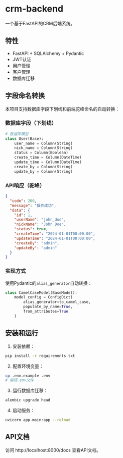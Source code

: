# crm-backend

一个基于FastAPI的CRM后端系统。

## 特性

- FastAPI + SQLAlchemy + Pydantic
- JWT认证
- 用户管理
- 客户管理
- 数据库迁移

## 字段命名转换

本项目支持数据库字段下划线和前端驼峰命名的自动转换：

### 数据库字段（下划线）
```python
# 数据库模型
class User(Base):
    user_name = Column(String)
    nick_name = Column(String)
    status = Column(Boolean)
    create_time = Column(DateTime)
    update_time = Column(DateTime)
    create_by = Column(String)
    update_by = Column(String)
```

### API响应（驼峰）
```json
{
  "code": 200,
  "message": "操作成功",
  "data": {
    "id": 1,
    "userName": "john_doe",
    "nickName": "John Doe",
    "status": true,
    "createTime": "2024-01-01T00:00:00",
    "updateTime": "2024-01-01T00:00:00",
    "createBy": "admin",
    "updateBy": "admin"
  }
}
```

### 实现方式

使用Pydantic的`alias_generator`自动转换：

```python
class CamelCaseModel(BaseModel):
    model_config = ConfigDict(
        alias_generator=to_camel_case,
        populate_by_name=True,
        from_attributes=True
    )
```

## 安装和运行

1. 安装依赖：
```bash
pip install -r requirements.txt
```

2. 配置环境变量：
```bash
cp .env.example .env
# 编辑.env文件
```

3. 运行数据库迁移：
```bash
alembic upgrade head
```

4. 启动服务：
```bash
uvicorn app.main:app --reload
```

## API文档

访问 http://localhost:8000/docs 查看API文档。
